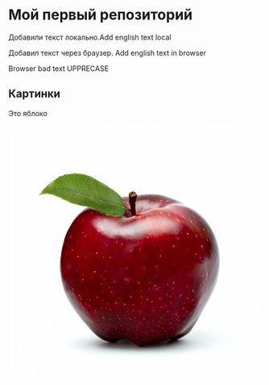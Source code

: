 ﻿# Мой первый репозиторий

Добавили текст локально.Add english text local

Добавил текст через браузер. Add english text in browser


Browser bad text
UPPRECASE

## Картинки
Это яблоко

![Это яблоко](c25c94fe96_1000.jpg)